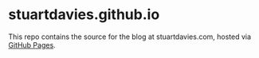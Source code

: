 # stuartdavies.github.io

This repo contains the source for the blog at stuartdavies.com, hosted via [GitHub Pages](https://pages.github.com/).
